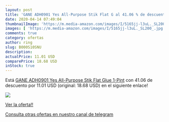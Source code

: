 ```yaml
---
layout: post
title: 'GANE ADH0901 Yes All-Purpose Stik Flat G al 41.06 % de descuento'
date: 2020-04-14 07:49:04
thumbnailImage: 'https://m.media-amazon.com/images/I/5165jj-l3uL._SL200_.jpg'
images: [ 'https://m.media-amazon.com/images/I/5165jj-l3uL._SL200_.jpg' ]
comments: true
category: ofertas
author: ring
slug: B000S10SNU
description:
actualPrice: 11.01 USD
comparePrice: 18.68 USD
inStock: true
---
```


Está [GANE ADH0901 Yes All-Purpose Stik Flat Glue  1-Pint](https://www.amazon.com/dp/B000S10SNU/?tag=redken08-20) con 41.06 de descuento por 11.01 USD (original: 18.68 USD) en el siguiente enlace!

[![](https://m.media-amazon.com/images/I/5165jj-l3uL._SL200_.jpg)](https://www.amazon.com/dp/B000S10SNU/?tag=redken08-20)

[Ver la oferta!!](https://www.amazon.com/dp/B000S10SNU/?tag=redken08-20)

[Consulta otras ofertas en nuestro canal de telegram](https://t.me/s/ofertas25)
